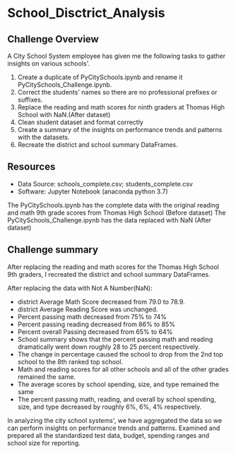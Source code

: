 # School_Disctrict_Analysis

## Challenge Overview
A City School System employee has given me the following tasks to gather insights on various schools'.

1. Create a duplicate of PyCitySchools.ipynb and rename it PyCitySchools_Challenge.ipynb.
2. Correct the students' names so there are no professional prefixes or suffixes.
3. Replace the reading and math scores for ninth graders at Thomas High School with NaN.(After dataset)
4. Clean student dataset and format correctly
5. Create a summary of the insights on performance trends and patterns with the datasets. 
6. Recreate the district and school summary DataFrames.

## Resources
- Data Source: schools_complete.csv; students_complete.csv
- Software: Jupyter Notebook (anaconda python 3.7)

The PyCitySchools.ipynb has the complete data with the original reading and math 9th grade scores from Thomas High School (Before dataset)
The PyCitySchools_Challenge.ipynb has the data replaced with NaN (After dataset)

## Challenge summary
After replacing the reading and math scores for the Thomas High School 9th graders, I recreated the district and school summary DataFrames. 

After replacing the data with Not A Number(NaN):
- district Average Math Score decreased from 79.0 to 78.9.
- district Average Reading Score was unchanged.
- Percent passing math decreased from 75% to 74%
- Percent passing reading decreased from 86% to 85%
- Percent overall Passing decreased from 65% to 64%
- School summary shows that the percent passing math and reading dramatically went down roughly 28 to 25 percent respectively.
- The change in percentage caused the school to drop from the 2nd top school to the 8th ranked top school.
- Math and reading scores for all other schools and all of the other grades remained the same. 
- The average scores by school spending, size, and type remained the same
- The percent passing math, reading, and overall by school spending, size, and type decreased by roughly 6%, 6%, 4% respectively.


In analyzing the city school systems', we have aggregated the data so we can perform insights on performance trends and patterns. Examined and prepared all the standardized test data, budget, spending ranges and school size for reporting. 



